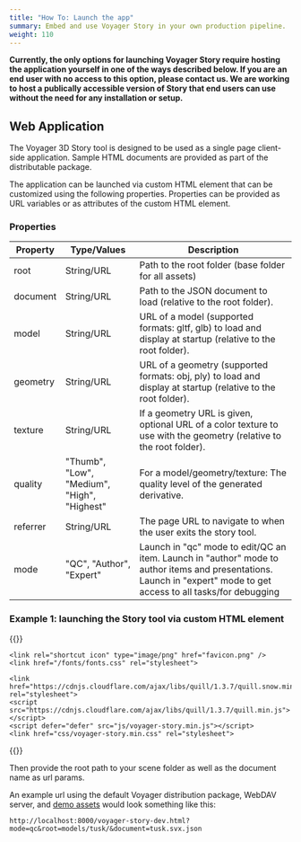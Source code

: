 ```yaml
---
title: "How To: Launch the app"
summary: Embed and use Voyager Story in your own production pipeline.
weight: 110
---
```


**Currently, the only options for launching Voyager Story require hosting the application yourself in one of the ways described below.
If you are an end user with no access to this option, please contact us. We are working to host a publically accessible version of Story that end users can use without the need for any installation or setup.**


## Web Application

The Voyager 3D Story tool is designed to be used as a single page client-side application.
Sample HTML documents are provided as part of the distributable package.

The application can be launched via custom HTML element that can be customized using the following properties.
Properties can be provided as URL variables or as attributes of the custom HTML element.

### Properties

| Property     | Type/Values       | Description                                                                                               |
|--------------|-------------------|-----------------------------------------------------------------------------------------------------------|
| root         | String/URL        | Path to the root folder (base folder for all assets)                                                                |
| document     | String/URL        | Path to the JSON document to load (relative to the root folder).                                                    |
| model        | String/URL        | URL of a model (supported formats: gltf, glb) to load and display at startup (relative to the root folder).         |
| geometry     | String/URL        | URL of a geometry (supported formats: obj, ply) to load and display at startup (relative to the root folder).       |
| texture      | String/URL        | If a geometry URL is given, optional URL of a color texture to use with the geometry (relative to the root folder). |
| quality      | "Thumb", "Low", "Medium", "High", "Highest" | For a model/geometry/texture: The quality level of the generated derivative.                              |
| referrer     | String/URL        | The page URL to navigate to when the user exits the story tool. |
| mode         | "QC", "Author", "Expert" | Launch in "qc" mode to edit/QC an item. Launch in "author" mode to author items and presentations. Launch in "expert" mode to get access to all tasks/for debugging |

### Example 1: launching the Story tool via custom HTML element
{{<highlight html>}}
<!doctype html>
<html>

<head>
    <meta charset="utf-8">
    <meta name="viewport" content="width=device-width,initial-scale=1">
    <title>Voyager Story</title>
	
    <link rel="shortcut icon" type="image/png" href="favicon.png" />
    <link href="/fonts/fonts.css" rel="stylesheet">
	
    <link href="https://cdnjs.cloudflare.com/ajax/libs/quill/1.3.7/quill.snow.min.css" rel="stylesheet">
    <script src="https://cdnjs.cloudflare.com/ajax/libs/quill/1.3.7/quill.min.js"></script>
    <script defer="defer" src="js/voyager-story.min.js"></script>
    <link href="css/voyager-story.min.css" rel="stylesheet">
</head>

<body>
    <voyager-story></voyager-story>
</body>

</html>
{{</highlight>}}

Then provide the root path to your scene folder as well as the document name as url params. 

An example url using the default Voyager distribution package, WebDAV server,
and [demo assets](../../introduction/demo-assets/) would look something like this:

```
http://localhost:8000/voyager-story-dev.html?mode=qc&root=models/tusk/&document=tusk.svx.json
```

<!--
### Example 2: launching the Story tool via application class
{{<highlight html>}}
<!DOCTYPE html>
<html>
    <head>
        ...same as above...
    </head>
    <body>
        <script type="text/javascript" src="js/voyager-story.dev.js"></script>
        <script>
           new VoyagerStory(document.body, {
               presentation: "my_presentation.json"
           }); 
        </script>
    </body>
</html>
{{</highlight>}}
-->
